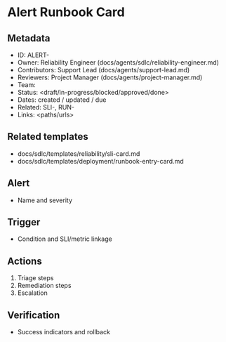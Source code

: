 # Alert Runbook Card

## Metadata

- ID: ALERT-<id>
- Owner: Reliability Engineer (docs/agents/sdlc/reliability-engineer.md)
- Contributors: Support Lead (docs/agents/support-lead.md)
- Reviewers: Project Manager (docs/agents/project-manager.md)
- Team: <team>
- Status: <draft/in-progress/blocked/approved/done>
- Dates: created <YYYY-MM-DD> / updated <YYYY-MM-DD> / due <YYYY-MM-DD>
- Related: SLI-<id>, RUN-<id>
- Links: <paths/urls>

## Related templates

- docs/sdlc/templates/reliability/sli-card.md
- docs/sdlc/templates/deployment/runbook-entry-card.md

## Alert

- Name and severity

## Trigger

- Condition and SLI/metric linkage

## Actions

1. Triage steps
2. Remediation steps
3. Escalation

## Verification

- Success indicators and rollback
